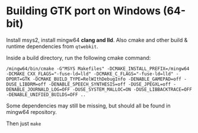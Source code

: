 # Building GTK port on Windows (64-bit)

Install msys2, install mingw64 **clang and lld**. Also cmake and other build & runtime dependencies from `qtwebkit`.

Inside a build directory, run the following cmake command:

```
/mingw64/bin/cmake -G"MSYS Makefiles" -DCMAKE_INSTALL_PREFIX=/mingw64 -DCMAKE_CXX_FLAGS="-fuse-ld=lld" -DCMAKE_C_FLAGS="-fuse-ld=lld" -DPORT=GTK -DCMAKE_BUILD_TYPE=RelWIthDebugInfo -DENABLE_GAMEPAD=off -DUSE_LIBDRM=off -DENABLE_SPEECH_SYNTHESIS=off -DUSE_JPEGXL=off -DENABLE_JOURNALD_LOG=OFF -DUSE_SYSTEM_MALLOC=ON -DUSE_LIBBACKTRACE=OFF -DENABLE_UNIFIED_BUILDS=OFF ..
```

Some dependencies may still be missing, but should all be found in mingw64 repository.

Then just `make`
